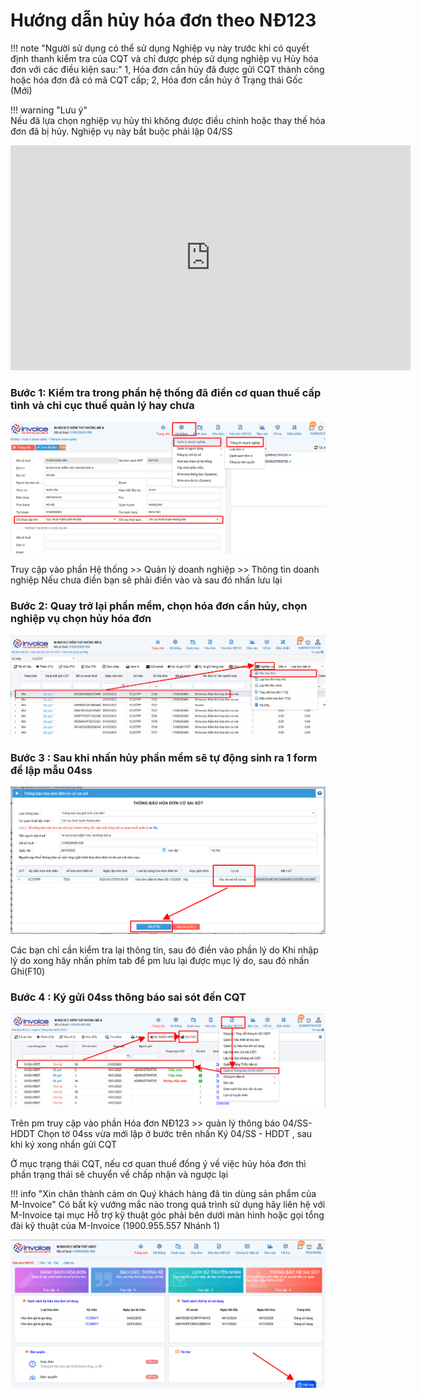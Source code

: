 # **Hướng dẫn hủy hóa đơn theo NĐ123**

<!-- [^1]:
    In 2016, Material for MkDocs started out as a simple theme for MkDocs, but
    over the course of several years, it's now much more than that – with the
    many built-in plugins, settings, and countless customization abilities,
    Material for MkDocs is now one of the simplest and most powerful frameworks
    for creating documentation for your project.

[MkDocs]: https://www.mkdocs.org
[pip]: #with-pip
[docker]: #with-docker -->
!!! note "Người sử dụng có thể sử dụng Nghiệp vụ này trước khi có quyết định thanh kiểm tra của CQT và chỉ được phép sử dụng nghiệp vụ Hủy hóa đơn với các điều kiện sau:"
    1, Hóa đơn cần hủy đã được gửi CQT thành công hoặc hóa đơn đã có mã CQT cấp;
    2, Hóa đơn cần hủy ở Trạng thái Gốc (Mới)

!!! warning "Lưu ý"  
        Nếu đã lựa chọn nghiệp vụ hủy thì không được điều chỉnh hoặc thay thế hóa đơn đã bị hủy.
        Nghiệp vụ này bắt buộc phải lập 04/SS

<iframe width="640" height="360" 
    src="https://www.youtube.com/embed/WSA0CrIhZFM" 
    frameborder="0" allowfullscreen>
</iframe>

### Bước 1: Kiểm tra trong phần hệ thống đã điền cơ quan thuế cấp tình và chi cục thuế quản lý hay chưa

![Hình 1](../../assets/images/invoice1/1.0_huy_1.png)

Truy cập vào phần Hệ thống >> Quản lý doanh nghiệp >> Thông tin doanh nghiệp
Nếu chưa điền bạn sẽ phải điền vào và sau đó nhấn lưu lại 

### Bước 2: Quay trở lại phần mềm, chọn hóa đơn cần hủy, chọn nghiệp vụ chọn hủy hóa đơn 

![Hình 2](../../assets/images/invoice1/1.0_huy_2.png)

### Bước 3 : Sau khi nhấn hủy phần mềm sẽ tự động sinh ra 1 form để lập mẫu 04ss

![Hình 3](../../assets/images/invoice1/1.0_huy_3.png)

Các bạn chỉ cần kiểm tra lại thông tin, sau đó điền vào phần lý do 
Khi nhập lý do xong hãy nhấn phím tab để pm lưu lại được mục lý do, sau đó nhấn Ghi(F10)

### Bước 4 : Ký gửi 04ss  thông báo sai sót đến CQT

![Hình 3](../../assets/images/invoice1/1.0_huy_4.png)

Trên pm truy cập vào phần Hóa đơn NĐ123  >> quản lý thông báo 04/SS-HDDT 
Chọn tờ 04ss vừa mới lập ở bước trên nhấn Ký 04/SS - HDDT , sau khi ký xong nhấn gửi CQT

Ở mục trạng thái CQT, nếu cơ quan thuế đồng ý về việc hủy hóa đơn thì phần trạng thái sẽ chuyển về chấp nhận và ngược lại

!!! info "Xin chân thành cảm ơn Quý khách hàng đã tin dùng sản phẩm của M-Invoice"
    Có bất kỳ vướng mắc nào trong quá trình sử dụng hãy liên hệ với M-Invoice tại mục Hỗ trợ kỹ thuật góc phải bên dưới màn hình hoặc gọi tổng đài kỹ thuật của M-Invoice (1900.955.557 Nhánh 1)

![Hình 5](../../assets/images/invoice1/1.0_suaTienBangTay_5.png)

<!-- === "Latest"

    ``` sh
    pip install mkdocs-material
    ```

=== "9.x"

    ``` sh
    pip install mkdocs-material=="9.*" # (1)!
    ```

    1.  Material for MkDocs uses [semantic versioning][^2], which is why it's a
        good idea to limit upgrades to the current major version.

        This will make sure that you don't accidentally [upgrade to the next
        major version], which may include breaking changes that silently corrupt
        your site. Additionally, you can use `pip freeze` to create a lockfile,
        so builds are reproducible at all times:

        ```
        pip freeze > requirements.txt
        ```

        Now, the lockfile can be used for installation:

        ```
        pip install -r requirements.txt
        ```

[^2]:
    Note that improvements of existing features are sometimes released as
    patch releases, like for example improved rendering of content tabs, as
    they're not considered to be new features.

This will automatically install compatible versions of all dependencies:
[MkDocs], [Markdown], [Pygments] and [Python Markdown Extensions]. Material for
MkDocs always strives to support the latest versions, so there's no need to
install those packages separately.

---

:fontawesome-brands-youtube:{ style="color: #EE0F0F" }
**[How to set up Material for MkDocs]** by @james-willett – :octicons-clock-24:
27m – Learn how to create and host a documentation site using Material for
MkDocs on GitHub Pages in a step-by-step guide.

[How to set up Material for MkDocs]: https://www.youtube.com/watch?v=xlABhbnNrfI

---

!!! tip

    If you don't have prior experience with Python, we recommend reading
    [Using Python's pip to Manage Your Projects' Dependencies], which is a
    really good introduction on the mechanics of Python package management and
    helps you troubleshoot if you run into errors.

[Python package]: https://pypi.org/project/mkdocs-material/
[virtual environment]: https://realpython.com/what-is-pip/#using-pip-in-a-python-virtual-environment
[semantic versioning]: https://semver.org/
[upgrade to the next major version]: upgrade.md
[Markdown]: https://python-markdown.github.io/
[Pygments]: https://pygments.org/
[Python Markdown Extensions]: https://facelessuser.github.io/pymdown-extensions/
[Using Python's pip to Manage Your Projects' Dependencies]: https://realpython.com/what-is-pip/

### with docker

The official [Docker image] is a great way to get up and running in a few
minutes, as it comes with all dependencies pre-installed. Open up a terminal
and pull the image with:

=== "Latest"

    ```
    docker pull squidfunk/mkdocs-material
    ```

=== "9.x"

    ```
    docker pull squidfunk/mkdocs-material:9
    ```

The `mkdocs` executable is provided as an entry point and `serve` is the
default command. If you're not familiar with Docker don't worry, we have you
covered in the following sections.

The following plugins are bundled with the Docker image:

- [mkdocs-minify-plugin]
- [mkdocs-redirects]

  [Docker image]: https://hub.docker.com/r/squidfunk/mkdocs-material/
  [mkdocs-minify-plugin]: https://github.com/byrnereese/mkdocs-minify-plugin
  [mkdocs-redirects]: https://github.com/datarobot/mkdocs-redirects

??? question "How to add plugins to the Docker image?"

    Material for MkDocs only bundles selected plugins in order to keep the size
    of the official image small. If the plugin you want to use is not included,
    you can add them easily:

    === "Material for MkDocs"

        Create a `Dockerfile` and extend the official image:

        ``` Dockerfile title="Dockerfile"
        FROM squidfunk/mkdocs-material
        RUN pip install mkdocs-macros-plugin
        RUN pip install mkdocs-glightbox
        ```

    === "Insiders"

        Clone or fork the Insiders repository, and create a file called
        `user-requirements.txt` in the root of the repository. Then, add the
        plugins that should be installed to the file, e.g.:

        ``` txt title="user-requirements.txt"
        mkdocs-macros-plugin
        mkdocs-glightbox
        ```

    Next, build the image with the following command:

    ```
    docker build -t squidfunk/mkdocs-material .
    ```

    The new image will have additional packages installed and can be used
    exactly like the official image.

### with git

Material for MkDocs can be directly used from [GitHub] by cloning the
repository into a subfolder of your project root which might be useful if you
want to use the very latest version:

```
git clone https://github.com/squidfunk/mkdocs-material.git
```

Next, install the theme and its dependencies with:

```
pip install -e mkdocs-material
```

[GitHub]: https://github.com/squidfunk/mkdocs-material -->
